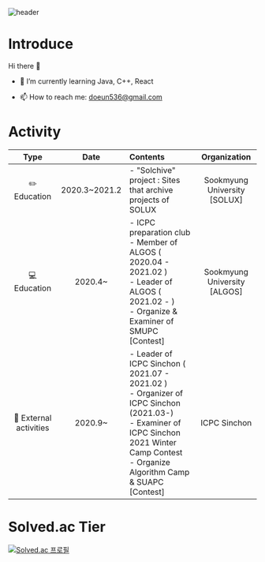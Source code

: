 ![header](https://capsule-render.vercel.app/api?type=rounded&color=auto&height=150&section=header&text=whaeun25&fontSize=80&animation=twinking)

# Introduce

Hi there 👋

  - 🌱 I’m currently learning Java, C++, React
  
  - 📫 How to reach me: doeun536@gmail.com


# Activity

|         Type        |      Date     |                                                                                             Contents                                                                                            |         Organization         |
|:-------------------:|:-------------:|:------------------------------------------------------------------------------------------------------------------------------------------------------------------------------------------------|:----------------------------:|
|      ✏️ Education     | 2020.3~2021.2 | - "Solchive" project : Sites that archive projects of SOLUX                                                                                                                                     | Sookmyung University </br> [SOLUX] |
|      💻 Education      |    2020.4~    | - ICPC preparation club </br> - Member of ALGOS ( 2020.04 - 2021.02 ) </br> - Leader of ALGOS ( 2021.02 - ) </br> - Organize & Examiner of SMUPC [Contest] | Sookmyung University </br> [ALGOS] |
| 📁 External activities |    2020.9~    | - Leader of ICPC Sinchon ( 2021.07 - 2021.02 ) </br> - Organizer of ICPC Sinchon (2021.03-) </br> - Examiner of ICPC Sinchon 2021 Winter Camp Contest </br> - Organize Algorithm Camp & SUAPC [Contest]      |         ICPC Sinchon         |

# Solved.ac Tier

[![Solved.ac
프로필](http://mazassumnida.wtf/api/v2/generate_badge?boj=whaeun25)](https://solved.ac/whaeun25)

